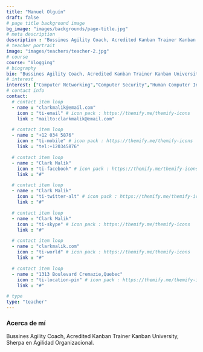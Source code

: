 ```yaml
---
title: "Manuel Olguín"
draft: false
# page title background image
bg_image: "images/backgrounds/page-title.jpg"
# meta description
description : "Bussines Agility Coach, Acredited Kanban Trainer Kanban University, Sherpa en Agilidad Organizacional."
# teacher portrait
image: "images/teachers/teacher-2.jpg"
# course
course: "Vlogging"
# biography
bio: "Bussines Agility Coach, Acredited Kanban Trainer Kanban University, Sherpa en Agilidad Organizacional."
# interest
interest: ["Computer Networking","Computer Security","Human Computer Interfacing"]
# contact info
contact:
  # contact item loop
  - name : "clarkmalik@email.com"
    icon : "ti-email" # icon pack : https://themify.me/themify-icons
    link : "mailto:clarkmalik@email.com"

  # contact item loop
  - name : "+12 034 5876"
    icon : "ti-mobile" # icon pack : https://themify.me/themify-icons
    link : "tel:+120345876"

  # contact item loop
  - name : "Clark Malik"
    icon : "ti-facebook" # icon pack : https://themify.me/themify-icons
    link : "#"

  # contact item loop
  - name : "Clark Malik"
    icon : "ti-twitter-alt" # icon pack : https://themify.me/themify-icons
    link : "#"

  # contact item loop
  - name : "Clark Malik"
    icon : "ti-skype" # icon pack : https://themify.me/themify-icons
    link : "#"

  # contact item loop
  - name : "clarkmalik.com"
    icon : "ti-world" # icon pack : https://themify.me/themify-icons
    link : "#"

  # contact item loop
  - name : "1313 Boulevard Cremazie,Quebec"
    icon : "ti-location-pin" # icon pack : https://themify.me/themify-icons
    link : "#"

# type
type: "teacher"
---
```


### Acerca de mí

Bussines Agility Coach, Acredited Kanban Trainer Kanban University, Sherpa en Agilidad Organizacional.

